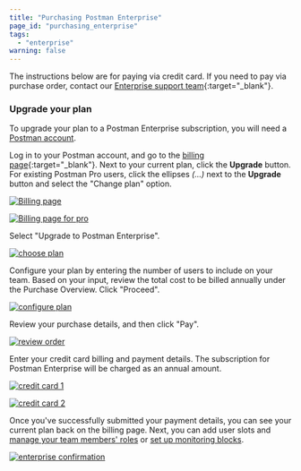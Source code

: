 ```yaml
---
title: "Purchasing Postman Enterprise"
page_id: "purchasing_enterprise"
tags: 
  - "enterprise"
warning: false
---
```


The instructions below are for paying via credit card. If you need to pay via purchase order, contact our [Enterprise support team](http://pages.getpostman.com/Enterprise-Sales_Contact-Us.html){:target="_blank"}.

### Upgrade your plan

To upgrade your plan to a Postman Enterprise subscription, you will need a [Postman account](/docs/v6/postman/launching_postman/postman_account). 

Log in to your Postman account, and go to the [billing page]({{site.pm.gs}}/pay/billing){:target="_blank"}. Next to your current plan, click the **Upgrade** button. For existing Postman Pro users, click the ellipses *(...)* next to the **Upgrade** button and select the "Change plan" option. 

[![Billing page](https://s3.amazonaws.com/postman-static-getpostman-com/postman-docs/enterprise-upgrade.png)](https://s3.amazonaws.com/postman-static-getpostman-com/postman-docs/enterprise-upgrade.png)

[![Billing page for pro](https://s3.amazonaws.com/postman-static-getpostman-com/postman-docs/enterprise-upgrade-trial.png)](https://s3.amazonaws.com/postman-static-getpostman-com/postman-docs/enterprise-upgrade-trial.png)

Select "Upgrade to Postman Enterprise".

[![choose plan](https://s3.amazonaws.com/postman-static-getpostman-com/postman-docs/purchasingenterprise1.png)](https://s3.amazonaws.com/postman-static-getpostman-com/postman-docs/purchasingenterprise1.png)

Configure your plan by entering the number of users to include on your team. Based on your input, review the total cost to be billed annually under the Purchase Overview. Click "Proceed".

[![configure plan](https://s3.amazonaws.com/postman-static-getpostman-com/postman-docs/purchasingenterprise2.png)](https://s3.amazonaws.com/postman-static-getpostman-com/postman-docs/purchasingenterprise2.png)

Review your purchase details, and then click "Pay".

[![review order](https://s3.amazonaws.com/postman-static-getpostman-com/postman-docs/purchasingenterprise3.png)](https://s3.amazonaws.com/postman-static-getpostman-com/postman-docs/purchasingenterprise3.png)

Enter your credit card billing and payment details. The subscription for Postman Enterprise will be charged as an annual amount.

[![credit card 1](https://s3.amazonaws.com/postman-static-getpostman-com/postman-docs/enterprise-cc1.png)](https://s3.amazonaws.com/postman-static-getpostman-com/postman-docs/enterprise-cc1.png)

[![credit card 2](https://s3.amazonaws.com/postman-static-getpostman-com/postman-docs/enterprise-cc2.png)](https://s3.amazonaws.com/postman-static-getpostman-com/postman-docs/enterprise-cc2.png)

Once you've successfully submitted your payment details, you can see your current plan back on the billing page. Next, you can add user slots and [manage your team members' roles](/docs/v6/pro/managing_pro/managing_your_team) or [set up monitoring blocks](/docs/v6/postman/monitors/pricing_monitors#request-blocks-for-paid-pro-teams).

[![enterprise confirmation](https://s3.amazonaws.com/postman-static-getpostman-com/postman-docs/purchasingenterprise4.png)](https://s3.amazonaws.com/postman-static-getpostman-com/postman-docs/purchasingenterprise4.png)
